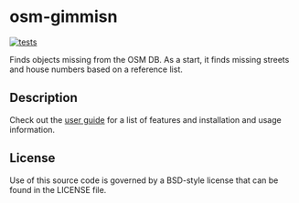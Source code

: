 # osm-gimmisn

[![tests](https://github.com/vmiklos/osm-gimmisn/workflows/tests/badge.svg)](https://github.com/vmiklos/osm-gimmisn/actions")

Finds objects missing from the OSM DB. As a start, it finds missing streets and house numbers based
on a reference list.

## Description

Check out the [user guide](https://vmiklos.hu/osm-gimmisn/) for a list of features and installation
and usage information.

## License

Use of this source code is governed by a BSD-style license that can be found in
the LICENSE file.
